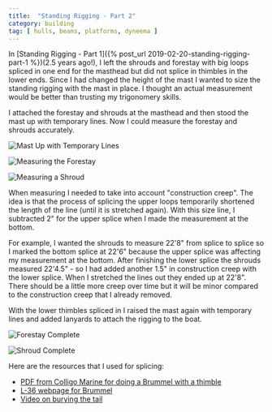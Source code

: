 ```yaml
---
title:  "Standing Rigging - Part 2"
category: building
tag: [ hulls, beams, platforms, dyneema ]
---
```


In [Standing Rigging - Part 1]({% post_url 2019-02-20-standing-rigging-part-1 %})(2.5 years ago!), I left the shrouds and forestay with big loops spliced in one end for the masthead but did not splice in thimbles in the lower ends. Since I had changed the height of the mast I wanted to size the standing rigging with the mast in place. I thought an actual measurement would be better than trusting my trigonomery skills.

I attached the forestay and shrouds at the masthead and then stood the mast up with temporary lines. Now I could measure the forestay and shrouds accurately.

![Mast Up with Temporary Lines](/assets/images/rigging-2-temporary.jpeg)

![Measuring the Forestay](/assets/images/rigging-2-measure-fore.jpeg)

![Measuring a Shroud](/assets/images/rigging-2-measure-shroud.jpeg)

When measuring I needed to take into account "construction creep". The idea is that the process of splicing the upper loops temporarily shortened the length of the line (until it is stretched again). With this size line, I subtracted 2" for the upper splice when I made the measurement at the bottom.

For example, I wanted the shrouds to measure 22'8" from splice to splice so I marked the bottom splice at 22'6" because the upper splice was affecting my measurement at the bottom. After finishing the lower splice the shrouds measured 22'4.5" - so I had added another 1.5" in construction creep with the lower splice. When I stretched the lines out they ended up at 22'8". There should be a little more creep over time but it will be minor compared to the construction creep that I already removed.

With the lower thimbles spliced in I raised the mast again with temporary lines and added lanyards to attach the rigging to the boat.

![Forestay Complete](/assets/images/rigging-2-forestay.jpeg)

![Shroud Complete](/assets/images/rigging-2-shroud.jpeg)

Here are the resources that I used for splicing:
 * [PDF from Colligo Marine for doing a Brummel with a thimble](https://static1.squarespace.com/static/556621c8e4b02628a8d3bde8/t/55c111abe4b050ac66661752/1438716331904/splicing_instructions_for_web_rev_1_2.pdf)
 * [L-36 webpage for Brummel](https://l-36.com/brummel2.php)
 * [Video on burying the tail](https://www.youtube.com/watch?v=Nl3mwkXtLtk)
